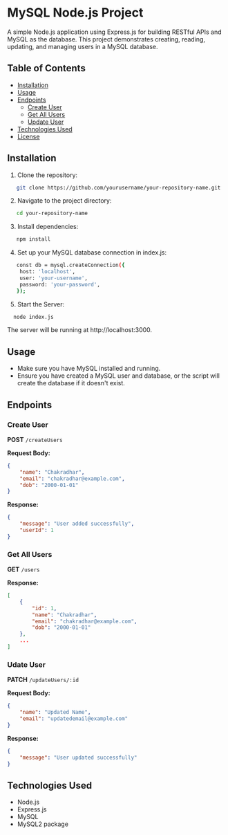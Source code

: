 # MySQL Node.js Project

A simple Node.js application using Express.js for building RESTful APIs and MySQL as the database. This project demonstrates creating, reading, updating, and managing users in a MySQL database.

## Table of Contents

- [Installation](#installation)
- [Usage](#usage)
- [Endpoints](#endpoints)
  - [Create User](#create-user)
  - [Get All Users](#get-all-users)
  - [Update User](#update-user)
- [Technologies Used](#technologies-used)
- [License](#license)

## Installation

1. Clone the repository:
```bash
   git clone https://github.com/yourusername/your-repository-name.git
```

2. Navigate to the project directory:
```bash
   cd your-repository-name
```

3. Install dependencies:
```bash
   npm install
```

4. Set up your MySQL database connection in index.js:
```bash
   const db = mysql.createConnection({
    host: 'localhost',
    user: 'your-username',
    password: 'your-password',
   });
```

5. Start the Server:
```bash
  node index.js
```
The server will be running at http://localhost:3000.

## Usage
- Make sure you have MySQL installed and running.
- Ensure you have created a MySQL user and database, or the script will create the database if it doesn't exist.

## Endpoints

### Create User

**POST** `/createUsers`

**Request Body:**
```json
{
    "name": "Chakradhar",
    "email": "chakradhar@example.com",
    "dob": "2000-01-01"
}
```

**Response:**
```json
{
    "message": "User added successfully",
    "userId": 1
}
```

### Get All Users

**GET** `/users`

**Response:**
```json
[
    {
        "id": 1,
        "name": "Chakradhar",
        "email": "chakradhar@example.com",
        "dob": "2000-01-01"
    },
    ...
]
```

### Udate User

**PATCH** `/updateUsers/:id`

**Request Body:**
```json
{
    "name": "Updated Name",
    "email": "updatedemail@example.com"
}
```

**Response:**
```json
{
    "message": "User updated successfully"
}
```

## Technologies Used
- Node.js
- Express.js
- MySQL
- MySQL2 package
